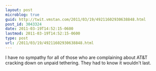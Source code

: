 ```yaml
---
layout: post
microblog: true
guid: http://twit.vmstan.com/2011/03/19/49211602930638848.html
post_id: 3043324
date: 2011-03-19T14:52:15-0600
lastmod: 2011-03-19T14:52:15-0600
type: post
url: /2011/03/19/49211602930638848.html
---
```

I have no sympathy for all of those who are complaining about AT&T cracking down on unpaid tethering. They had to know it wouldn't last.
